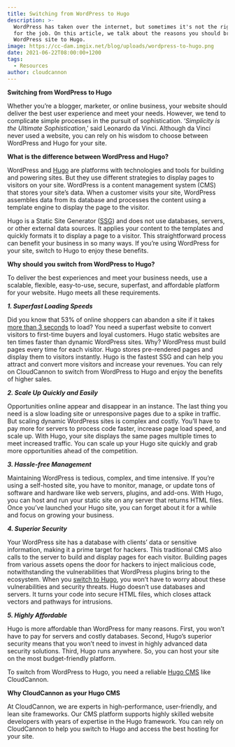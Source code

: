 ```yaml
---
title: Switching from WordPress to Hugo
description: >-
  WordPress has taken over the internet, but sometimes it's not the right tool
  for the job. On this article, we talk about the reasons you should bring your
  WordPress site to Hugo.
image: https://cc-dam.imgix.net/blog/uploads/wordpress-to-hugo.png
date: 2021-06-22T08:00:00+1200
tags:
  - Resources
author: cloudcannon
---
```

**Switching from WordPress to Hugo**

Whether you’re a blogger, marketer, or online business, your website should deliver the best user experience and meet your needs. However, we tend to complicate simple processes in the pursuit of sophistication. ‘*Simplicity is the Ultimate Sophistication*,’ said Leonardo da Vinci. Although da Vinci never used a website, you can rely on his wisdom to choose between WordPress and Hugo for your site.

**What is the difference between WordPress and Hugo?**

WordPress and [Hugo](https://gohugo.io/) are platforms with technologies and tools for building and powering sites. But they use different strategies to display pages to visitors on your site. WordPress is a content management system (CMS) that stores your site’s data. When a customer visits your site, WordPress assembles data from its database and processes the content using a template engine to display the page to the visitor.

Hugo is a Static Site Generator ([SSG](https://jamstack.org/generators/)) and does not use databases, servers, or other external data sources. It applies your content to the templates and quickly formats it to display a page to a visitor. This straightforward process can benefit your business in so many ways. If you’re using WordPress for your site, switch to Hugo to enjoy these benefits.

**Why should you switch from WordPress to Hugo?**

To deliver the best experiences and meet your business needs, use a scalable, flexible, easy-to-use, secure, superfast, and affordable platform for your website. Hugo meets all these requirements.

***1\. Superfast Loading Speeds***

Did you know that 53% of online shoppers can abandon a site if it takes [more than 3 seconds](https://www.thinkwithgoogle.com/intl/en-ca/marketing-strategies/app-and-mobile/mobile-page-speed-new-industry-benchmarks/) to load? You need a superfast website to convert visitors to first-time buyers and loyal customers. Hugo static websites are ten times faster than dynamic WordPress sites. Why? WordPress must build pages every time for each visitor. Hugo stores pre-rendered pages and display them to visitors instantly. Hugo is the fastest SSG and can help you attract and convert more visitors and increase your revenues. You can rely on CloudCannon to switch from WordPress to Hugo and enjoy the benefits of higher sales.

***2\. Scale Up Quickly and Easily***

Opportunities online appear and disappear in an instance. The last thing you need is a slow loading site or unresponsive pages due to a spike in traffic. But scaling dynamic WordPress sites is complex and costly. You’ll have to pay more for servers to process code faster, increase page load speed, and scale up. With Hugo, your site displays the same pages multiple times to meet increased traffic. You can scale up your Hugo site quickly and grab more opportunities ahead of the competition.

***3\. Hassle-free Management***

Maintaining WordPress is tedious, complex, and time intensive. If you’re using a self-hosted site, you have to monitor, manage, or update tons of software and hardware like web servers, plugins, and add-ons. With Hugo, you can host and run your static site on any server that returns HTML files. Once you’ve launched your Hugo site, you can forget about it for a while and focus on growing your business.

***4\. Superior Security***

Your WordPress site has a database with clients’ data or sensitive information, making it a prime target for hackers. This traditional CMS also calls to the server to build and display pages for each visitor. Building pages from various assets opens the door for hackers to inject malicious code, notwithstanding the vulnerabilities that WordPress plugins bring to the ecosystem. When you [switch to Hugo](https://www.smashingmagazine.com/2019/05/switch-wordpress-hugo/), you won’t have to worry about these vulnerabilities and security threats. Hugo doesn’t use databases and servers. It turns your code into secure HTML files, which closes attack vectors and pathways for intrusions.

***5\. Highly Affordable***

Hugo is more affordable than WordPress for many reasons. First, you won’t have to pay for servers and costly databases. Second, Hugo’s superior security means that you won’t need to invest in highly advanced data security solutions. Third, Hugo runs anywhere. So, you can host your site on the most budget-friendly platform.

To switch from WordPress to Hugo, you need a reliable [Hugo CMS](https://cloudcannon.com/hugo-cms) like CloudCannon.

**Why CloudCannon as your Hugo CMS**

At CloudCannon, we are experts in high-performance, user-friendly, and lean site frameworks. Our CMS platform supports highly skilled website developers with years of expertise in the Hugo framework. You can rely on CloudCannon to help you switch to Hugo and access the best hosting for your site.
